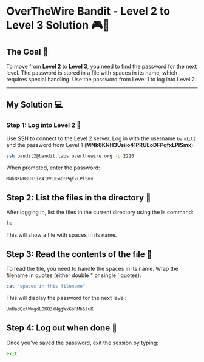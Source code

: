 # OverTheWire Bandit - Level 2 to Level 3 Solution 🎮🔐

## The Goal 🎯  
To move from **Level 2** to **Level 3**, you need to find the password for the next level. The password is stored in a file with spaces in its name, which requires special handling. Use the password from Level 1 to log into Level 2.  

---

## My Solution 💻  

### Step 1: Log into Level 2 🔑  
Use SSH to connect to the Level 2 server. Log in with the username `bandit2` and the password from Level 1 (**MNk8KNH3Usiio41PRUEoDFPqfxLPlSmx**).  

```bash
ssh bandit2@bandit.labs.overthewire.org -p 2220
```
When prompted, enter the password:

```bash
MNk8KNH3Usiio41PRUEoDFPqfxLPlSmx
```

## Step 2: List the files in the directory 📂
After logging in, list the files in the current directory using the ls command:

```bash
ls
```

This will show a file with spaces in its name.

## Step 3: Read the contents of the file 📖
To read the file, you need to handle the spaces in its name. Wrap the filename in quotes (either double " or single ' quotes):

```bash
cat "spaces in this filename"
```
This will display the password for the next level:

```bash
UmHadQclWmgdLOKQ3YNgjWxGoRMb5luK
```
## Step 4: Log out when done 🛑
Once you’ve saved the password, exit the session by typing:

```bash
exit
```












